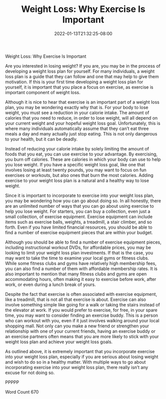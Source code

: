 ﻿---
title: "Weight Loss: Why Exercise Is Important"
date: 2022-01-13T21:32:25-08:00
description: "TXT Tips for Web Success"
featured_image: "/images/TXT.jpg"
tags: ["TXT"]
---

Weight Loss: Why Exercise Is Important

Are you interested in losing weight? If you are, you may be in the process of developing a weight loss plan for yourself.  For many individuals, a weight loss plan is a guide that they can follow and one that may help to give them motivation. If this is your first time developing a weight loss plan for yourself, it is important that you place a focus on exercise, as exercise is important component of weight loss.

Although it is nice to hear that exercise is an important part of a weight loss plan, you may be wondering exactly why that is. For your body to lose weight, you must see a reduction in your calorie intake. The amount of calories that you need to reduce, in order to lose weight, will all depend on your current weight and your hopeful weight loss goal.  Unfortunately, this is where many individuals automatically assume that they can’t eat three meals a day and many actually just stop eating. This is not only dangerous to your health, but it can be deadly.

Instead of reducing your calorie intake by solely limiting the amount of foods that you eat, you can use exercise to your advantage.  By exercising, you burn off calories. These are calories in which your body can use to help you lose weight.  If you have a specific weight loss goal, like one that involves losing at least twenty pounds, you may want to focus on fun exercises or workouts, but also ones that burn the most calories.  Adding exercise to your weight loss plan is a natural and a healthy way to lose weight.

Since it is important to incorporate to exercise into your weight loss plan, you may be wondering how you can go about doing so. In all honestly, there are an unlimited number of ways that you can go about using exercise to help you lose weight.  For starters, you can buy a collection, even just a small collection, of exercise equipment.  Exercise equipment can include items such as exercise balls, weights, a treadmill, a stair climber, and so forth. Even if you have limited financial resources, you should be able to find a number of exercise equipment pieces that are within your budget.

Although you should be able to find a number of exercise equipment pieces, including instructional workout DVDs, for affordable prices, you may be looking to limit your weight loss plan investments.  If that is the case, you may want to take the time to examine your local gyms or fitness clubs. While some fitness clubs and gyms have relatively high membership fees, you can also find a number of them with affordable membership rates.  It is also important to mention that many fitness clubs and gyms are open accommodating hours, often making it easy to exercise before work, after work, or even during a lunch break of yours. 

Despite the fact that exercise is often associated with exercise equipment, like a treadmill, that is not all that exercise is about. Exercise can also involve something simple like going for a walk or taking the stairs instead of the elevator at work.  If you would prefer to exercise, for free, in your spare time, you may want to consider finding an exercise buddy.  This is a person who can workout with you, even if it just involves walking around your local shopping mall.  Not only can you make a new friend or strengthen your relationship with one of your current friends, having an exercise buddy or an exercise partners often means that you are more likely to stick with your weight loss plan and achieve your weight loss goals.

As outlined above, it is extremely important that you incorporate exercise into your weight loss plan, especially if you are serious about losing weight and wish to do so in a healthy matter.  With multiple ways to go about incorporating exercise into your weight loss plan, there really isn’t any excuse for not doing so.

PPPPP

Word Count 670

